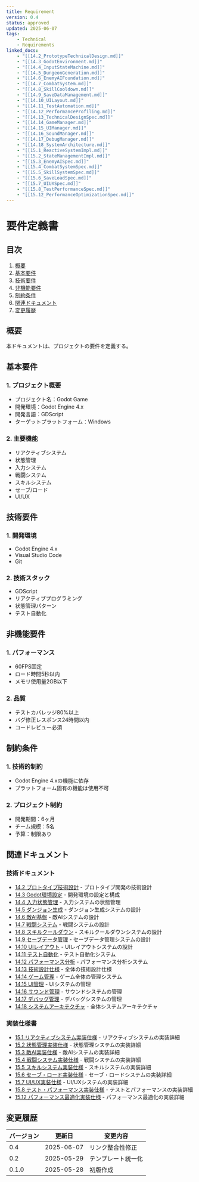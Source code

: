 ```yaml
---
title: Requirement
version: 0.4
status: approved
updated: 2025-06-07
tags:
    - Technical
    - Requirements
linked_docs:
    - "[[14.2_PrototypeTechnicalDesign.md]]"
    - "[[14.3_GodotEnvironment.md]]"
    - "[[14.4_InputStateMachine.md]]"
    - "[[14.5_DungeonGeneration.md]]"
    - "[[14.6_EnemyAIFoundation.md]]"
    - "[[14.7_CombatSystem.md]]"
    - "[[14.8_SkillCooldown.md]]"
    - "[[14.9_SaveDataManagement.md]]"
    - "[[14.10_UILayout.md]]"
    - "[[14.11_TestAutomation.md]]"
    - "[[14.12_PerformanceProfiling.md]]"
    - "[[14.13_TechnicalDesignSpec.md]]"
    - "[[14.14_GameManager.md]]"
    - "[[14.15_UIManager.md]]"
    - "[[14.16_SoundManager.md]]"
    - "[[14.17_DebugManager.md]]"
    - "[[14.18_SystemArchitecture.md]]"
    - "[[15.1_ReactiveSystemImpl.md]]"
    - "[[15.2_StateManagementImpl.md]]"
    - "[[15.3_EnemyAISpec.md]]"
    - "[[15.4_CombatSystemSpec.md]]"
    - "[[15.5_SkillSystemSpec.md]]"
    - "[[15.6_SaveLoadSpec.md]]"
    - "[[15.7_UIUXSpec.md]]"
    - "[[15.8_TestPerformanceSpec.md]]"
    - "[[15.12_PerformanceOptimizationSpec.md]]"
---
```


# 要件定義書

## 目次

1. [概要](#概要)
2. [基本要件](#基本要件)
3. [技術要件](#技術要件)
4. [非機能要件](#非機能要件)
5. [制約条件](#制約条件)
6. [関連ドキュメント](#関連ドキュメント)
7. [変更履歴](#変更履歴)

## 概要

本ドキュメントは、プロジェクトの要件を定義する。

## 基本要件

### 1. プロジェクト概要
- プロジェクト名：Godot Game
- 開発環境：Godot Engine 4.x
- 開発言語：GDScript
- ターゲットプラットフォーム：Windows

### 2. 主要機能
- リアクティブシステム
- 状態管理
- 入力システム
- 戦闘システム
- スキルシステム
- セーブ/ロード
- UI/UX

## 技術要件

### 1. 開発環境
- Godot Engine 4.x
- Visual Studio Code
- Git

### 2. 技術スタック
- GDScript
- リアクティブプログラミング
- 状態管理パターン
- テスト自動化

## 非機能要件

### 1. パフォーマンス
- 60FPS固定
- ロード時間5秒以内
- メモリ使用量2GB以下

### 2. 品質
- テストカバレッジ80%以上
- バグ修正レスポンス24時間以内
- コードレビュー必須

## 制約条件

### 1. 技術的制約
- Godot Engine 4.xの機能に依存
- プラットフォーム固有の機能は使用不可

### 2. プロジェクト制約
- 開発期間：6ヶ月
- チーム規模：5名
- 予算：制限あり

## 関連ドキュメント

### 技術ドキュメント
- [14.2 プロトタイプ技術設計](14.2_PrototypeTechnicalDesign.md) - プロトタイプ開発の技術設計
- [14.3 Godot環境設定](14.3_GodotEnvironment.md) - 開発環境の設定と構成
- [14.4 入力状態管理](14.4_InputStateMachine.md) - 入力システムの状態管理
- [14.5 ダンジョン生成](14.5_DungeonGeneration.md) - ダンジョン生成システムの設計
- [14.6 敵AI基盤](14.6_EnemyAIFoundation.md) - 敵AIシステムの設計
- [14.7 戦闘システム](14.7_CombatSystem.md) - 戦闘システムの設計
- [14.8 スキルクールダウン](14.8_SkillCooldown.md) - スキルクールダウンシステムの設計
- [14.9 セーブデータ管理](14.9_SaveDataManagement.md) - セーブデータ管理システムの設計
- [14.10 UIレイアウト](14.10_UILayout.md) - UIレイアウトシステムの設計
- [14.11 テスト自動化](14.11_TestAutomation.md) - テスト自動化システム
- [14.12 パフォーマンス分析](14.12_PerformanceProfiling.md) - パフォーマンス分析システム
- [14.13 技術設計仕様](14.13_TechnicalDesignSpec.md) - 全体の技術設計仕様
- [14.14 ゲーム管理](14.14_GameManager.md) - ゲーム全体の管理システム
- [14.15 UI管理](14.15_UIManager.md) - UIシステムの管理
- [14.16 サウンド管理](14.16_SoundManager.md) - サウンドシステムの管理
- [14.17 デバッグ管理](14.17_DebugManager.md) - デバッグシステムの管理
- [14.18 システムアーキテクチャ](14.18_SystemArchitecture.md) - 全体システムアーキテクチャ

### 実装仕様書
- [15.1 リアクティブシステム実装仕様](15.1_ReactiveSystemImpl.md) - リアクティブシステムの実装詳細
- [15.2 状態管理実装仕様](15.2_StateManagementImpl.md) - 状態管理システムの実装詳細
- [15.3 敵AI実装仕様](15.3_EnemyAISpec.md) - 敵AIシステムの実装詳細
- [15.4 戦闘システム実装仕様](15.4_CombatSystemSpec.md) - 戦闘システムの実装詳細
- [15.5 スキルシステム実装仕様](15.5_SkillSystemSpec.md) - スキルシステムの実装詳細
- [15.6 セーブ・ロード実装仕様](15.6_SaveLoadSpec.md) - セーブ・ロードシステムの実装詳細
- [15.7 UI/UX実装仕様](15.7_UIUXSpec.md) - UI/UXシステムの実装詳細
- [15.8 テスト・パフォーマンス実装仕様](15.8_TestPerformanceSpec.md) - テストとパフォーマンスの実装詳細
- [15.12 パフォーマンス最適化実装仕様](15.12_PerformanceOptimizationSpec.md) - パフォーマンス最適化の実装詳細

## 変更履歴

| バージョン | 更新日     | 変更内容                 |
| ---------- | ---------- | ------------------------ |
| 0.4        | 2025-06-07 | リンク整合性修正         |
| 0.2        | 2025-05-29 | テンプレート統一化       |
| 0.1.0      | 2025-05-28 | 初版作成                 |

